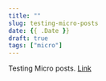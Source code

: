 ```yaml
---
title: ""
slug: testing-micro-posts
date: {{ .Date }}
draft: true
tags: ["micro"]
---
```


Testing Micro posts. [Link](https://micro.blog)
